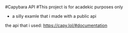 #Capybara API 
#This project is for acadekic purposes only

- a silly examle that i made with a public api

the api that i used: https://capy.lol/#documentation 

  
